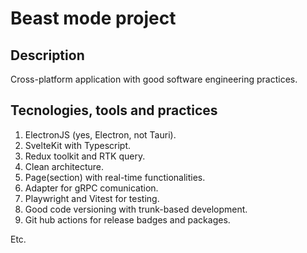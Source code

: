 # Beast mode project

## Description

Cross-platform application with good software engineering practices.

## Tecnologies, tools and practices

1. ElectronJS (yes, Electron, not Tauri).
2. SvelteKit with Typescript.
3. Redux toolkit and RTK query.
4. Clean architecture.
5. Page(section) with real-time functionalities.
6. Adapter for gRPC comunication.
7. Playwright and Vitest for testing.
8. Good code versioning with trunk-based development.
9. Git hub actions for release badges and packages.

Etc.
